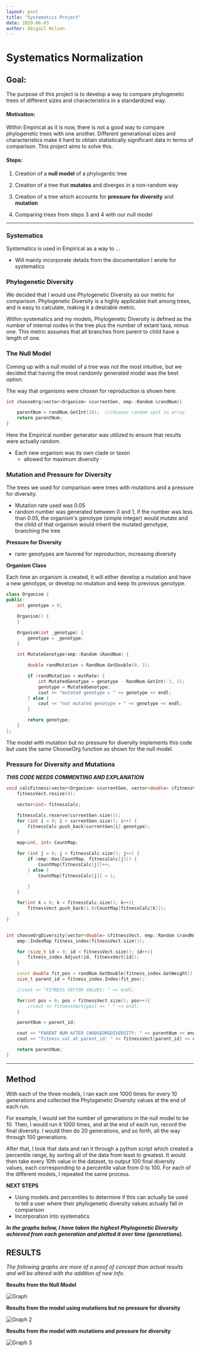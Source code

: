 ```yaml
---
layout: post
title: "Systematics Project"
date: 2020-06-03
author: Abigail Wilson
---
```



# Systematics Normalization

## Goal: 
The purpose of this project is to develop a way to compare phylogenetic trees of different sizes and characteristics in a standardized way. 

#### Motivation: 
Within Empirical as it is now, there is not a good way to compare phylogenetic trees with one another. Different generational sizes and characteristics make it hard to obtain statistically significant data in terms of comparison. This project aims to solve this. 

#### Steps: 
 1. Creation of a **null model** of a phylogentic tree 

 2. Creation of a tree that **mutates** and diverges in a non-random way
 3. Creation of a tree which accounts for **pressure for diversity** and **mutation**
 4. Comparing trees from steps 3 and 4 with our null model 

 -------------------------------------------

### **Systematics** 

Systematics is used in Empirical as a way to ...
* Will mainly incorporate details from the documentation I wrote for systematics 

### **Phylogenetic Diversity**

We decided that I would use Phylogenetic Diversity as our metric for comparison. Phylogenetic Diversity is a highly applicable trait among trees, and is easy to calculate, making it a desirable metric. 

Within systematics and my models, Phylogenetic Diversity is defined as the number of internal nodes in the tree plus the number of extant taxa, minus one. This metric assumes that all branches from parent to child have a length of one. 

### **The Null Model**
Coming up with a null model of a tree was not the most intuitive, but we decided that having the most randomly generated model was the best option. 

The way that organisms were chosen for reproduction is shown here: 

```c++
int chooseOrg(vector<Organism> &currentGen, emp::Random &randNum){

    parentNum = randNum.GetInt(10);  //chooses random spot in array
    return parentNum;
}
```

Here the Empirical number generator was utilized to ensure that results were actually random. 

* Each new organism was its own clade or taxon
    * allowed for maximum diversity 

### **Mutation and Pressure for Diversity** 
The trees we used for comparison were trees with mutations and a pressure for diversity. 

* Mutation rate used was 0.05
* random number was generated between 0 and 1, if the number was less than 0.05, the organism's genotype (simple integer) would mutate and the child of that organism would inherit the mutated genotype, branching the tree

**Pressure for Diversity**

* rarer genotypes are favored for reproduction, increasing diversity

**Organism Class**

Each time an organism is created, it will either develop a mutation and have a new genotype, or develop no mutation and keep its previous genotype. 

```c++
class Organism {
public:
    int genotype = 0;

    Organism() {
    }

    Organism(int _genotype) {
        genotype = _genotype;
    }

    int MutateGenotype(emp::Random &RandNum) {

        double randMutation = RandNum.GetDouble(0, 1);

        if (randMutation < mutRate) {
            int MutatedGenotype = genotype - RandNum.GetInt(-3, 3);
            genotype = MutatedGenotype;
            cout << "mutated genotype = " << genotype << endl;
        } else {
            cout << "not mutated genotype = " << genotype << endl;
        }

        return genotype;
    }
};
```

The model with mutation but no pressure for diversity implements this code but uses the same ChooseOrg function as shown for the null model.  

### **Pressure for Diversity and Mutations**

**_THIS CODE NEEDS COMMENTING AND EXPLANATION_**

```c++
void calcFitness(vector<Organism> &currentGen, vector<double> &fitnessVect, emp::Random &randNum) {
    fitnessVect.resize(0);

    vector<int> fitnessCalc;

    fitnessCalc.reserve(currentGen.size());
    for (int i = 0; i < currentGen.size(); i++) {
        fitnessCalc.push_back(currentGen[i].genotype);
    }

    map<int, int> CountMap;

    for (int j = 0; j < fitnessCalc.size(); j++) {
        if (emp::Has(CountMap, fitnessCalc[j])) {
            CountMap[fitnessCalc[j]]++;
        } else {
            CountMap[fitnessCalc[j]] = 1;

        }
    }

    for(int k = 0; k < fitnessCalc.size(); k++){
        fitnessVect.push_back(1.0/CountMap[fitnessCalc[k]]);
    }
}


int chooseOrgDiversity(vector<double> &fitnessVect, emp::Random &randNum){
    emp::IndexMap fitness_index(fitnessVect.size());

    for (size_t id = 0; id < fitnessVect.size(); id++){
        fitness_index.Adjust(id, fitnessVect[id]);
    }

    const double fit_pos = randNum.GetDouble(fitness_index.GetWeight());
    size_t parent_id = fitness_index.Index(fit_pos);

    //cout << "FITNESS VECTOR VALUES: " << endl;

    for(int pos = 0; pos < fitnessVect.size(); pos++){
        //cout << fitnessVect[pos] << " " << endl;
    }

    parentNum = parent_id;

    cout << "PARENT NUM AFTER CHOOSEORGDIVERSITY: " << parentNum << endl;
    cout << "fitness val at parent_id: " << fitnessVect[parent_id] << endl;

    return parentNum;
}
```


------------------------- 

## **Method**

With each of the three models, I ran each one 1000 times for every 10 generations and collected the Phylogenetic Diversity values at the end of each run.

For example, I would set the number of generations in the null model to be 10. Then, I would run it 1000 times, and at the end of each run, record the final diversity. I would then do 20 generations, and so forth, all the way through 100 generations. 

After that, I took that data and ran it through a python script which created a percentile range, by sorting all of the data from least to greatest. It would then take every 10th value in the dataset, to output 100 final diversity values, each corresponding to a percentile value from 0 to 100. For each of the different models, I repeated the same process.

**NEXT STEPS**
* Using models and percentiles to determine if this can actually be used to tell a user where their phylogenetic diversity values actually fall in comparison
* Incorporation into systematics 

**_In the graphs below, I have taken the highest Phylogenetic Diversity achieved from each generation and plotted it over time (generations)._**

## **RESULTS**

_The following graphs are more of a proof of concept than actual results and will be altered with the addition of new info._

**Results from the Null Model**

![Graph](https://docs.google.com/spreadsheets/d/e/2PACX-1vSBPrXshSy5Dit31HWM6bmwbx0yWDu82Hz94AKyXjmBPxQWFqjf7yubgIOvAU9JCqO2Nzr4BFgjyjPD/pubchart?oid=346498229&format=image)

**Results from the model using mutations but no pressure for diversity**

![Graph 2](https://docs.google.com/spreadsheets/d/e/2PACX-1vQFSakq0kOodANU8RMiW4e3n5uL_nk3Zxo94GBWk4bqg8poVSMjLxYfMsGAKASOE9pAidTGyWxurR7s/pubchart?oid=841877077&format=image)

**Results from the model with mutations and pressure for diversity**

![Graph 3](https://docs.google.com/spreadsheets/d/e/2PACX-1vQS5lZwN6VlbDKRTm065_bZyIMHc-vlmjm3EF7TPtwL8DHo8eghiOE_ud6_Il99L7EFNpQ6cdjcKz6E/pubchart?oid=835426055&format=image)



